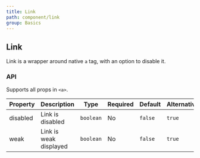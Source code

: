 ```yaml
---
title: Link
path: component/link
group: Basics
---
```


## Link

Link is a wrapper around native `a` tag, with an option to disable it.

### API

Supports all props in `<a>`.

| Property | Description            | Type      | Required | Default | Alternative |
| -------- | ---------------------- | --------- | -------- | ------- | ----------- |
| disabled | Link is disabled       | `boolean` | No       | `false` | `true`      |
| weak     | Link is weak displayed | `boolean` | No       | `false` | `true`      |
